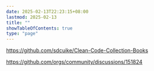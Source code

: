 ```yaml
---
date: 2025-02-13T22:23:15+08:00
lastmod: 2025-02-13
title: ""
showTableOfContents: true
type: "page"
---
```


https://github.com/sdcuike/Clean-Code-Collection-Books

https://github.com/orgs/community/discussions/151824